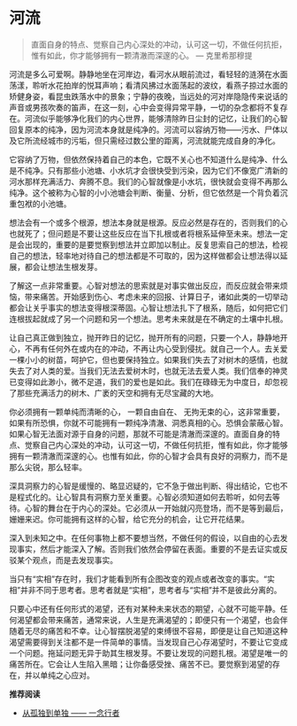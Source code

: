 # 河流


> 直面自身的特点、觉察自己内心深处的冲动，认可这一切，不做任何抗拒，惟有如此，你才能够拥有一颗清澈而深邃的心。 — 克里希那穆提

河流是多么可爱啊。静静地坐在河岸边，看河水从眼前流过，看轻轻的涟漪在水面荡漾，聆听水花拍岸的悦耳声响；看清风拂过水面荡起的波纹，看燕子掠过水面的矫健身姿，看昆虫跌落水中的景象；宁静的夜晚，当远处的河对岸隐隐传来说话的声音或男孩吹奏的笛声，在这一刻，心中会变得异常平静，一切的杂念都将不复存在。河流似乎能够净化我们的内心世界，能够清除昨日尘封的记忆，让我们的心智回复原本的纯净，因为河流本身就是纯净的。河流可以容纳万物——污水、尸体以及它所流经城市的污垢，但只需经过数公里的距离，河流就能完成自身的净化。

它容纳了万物，但依然保持着自己的本色，它既不关心也不知道什么是纯净、什么是不纯净。只有那些小池塘、小水坑才会很快受到污染，因为它们不像宽广清新的河水那样充满活力、奔腾不息。我们的心智就像是小水坑，很快就会变得不再那么纯净。这个被称为心智的小小池塘会判断、衡量、分析，但它依然是一个背负着沉重包袱的小池塘。

想法会有一个或多个根源，想法本身就是根源。反应必然是存在的，否则我们的心也就死了；但问题是不要让这些反应在当下扎根或者将根系延伸至未来。想法一定是会出现的，重要的是要觉察到想法并立即加以制止。反复思索自己的想法，检视自己的想法，轻率地对待自己的想法都是不可取的，因为这样做都会让想法得以延展，都会让想法生根发芽。

了解这一点非常重要。心智对想法的思索就是对事实做出反应，而反应就会带来烦恼，带来痛苦。开始感到伤心、考虑未来的回报、计算日子，诸如此类的一切举动都会让关乎事实的想法变得根深蒂固。心智让想法扎下了根系，随后，如何把它们连根拔起就成了另一个问题和另一个想法。思考未来就是在不确定的土壤中扎根。

让自己真正做到独立，抛开昨日的记忆，抛开所有的问题，只要一个人，静静地开心，不再有任何外在或内在的冲动，不再让内心受到侵扰。就自己一个人。去关爱一棵小小的树苗，呵护它，但也要保持独立。如果我们失去了对树木的感情，也就失去了对人类的爱。当我们无法去爱树木时，也就无法去爱人类。我们信奉的神灵已变得如此渺小，微不足道，我们的爱也是如此。我们在碌碌无为中度日，却忽视了那些充满活力的树木、广袤的天空和拥有无尽宝藏的大地。

你必须拥有一颗单纯而清晰的心， 一颗自由自在、 无拘无束的心，这非常重要，如果有所恐惧，你就不可能拥有一颗纯净清澈、洞悉真相的心。恐惧会蒙蔽心智。如果心智无法面对源于自身的问题，那就不可能是清澈而深邃的。直面自身的特点、觉察自己内心深处的冲动，认可这一切，不做任何抗拒，惟有如此，你才能够拥有一颗清澈而深邃的心。也惟有如此，你的心智才会具有良好的洞察力，而不是那么尖锐，那么轻率。

深具洞察力的心智是缓慢的、略显迟疑的，它不急于做出判断、得出结论，它也不是程式化的。让心智具有洞察力至关重要。心智必须知道如何去聆听，如何去等待。心智的舞台在于内心的深处。它必须从一开始就闪亮登场，而不是等到最后，姗姗来迟。你可能拥有这样的心智，给它充分的机会，让它开花结果。

深入到未知之中。在任何事物上都不要想当然，不做任何的假设，以自由的心去发现事实，然后才能深入了解。否则我们依然会停留在表面。重要的不是去证实或反驳某个观点，而是去发现事实。

当只有“实相”存在时，我们才能看到所有企图改变的观点或者改变的事实。“实相”并非不同于思考者。思考者就是“实相”，思考者与“实相”并不是彼此分离的。

只要心中还有任何形式的渴望，还有对某种未来状态的期望，心就不可能平静。任何渴望都会带来痛苦，通常来说，人生是充满渴望的；即便只有一个渴望，也会伴随着无尽的痛苦和不幸。让心智摆脱渴望的束缚很不容易，即便是让自己知道这种渴望需要得到关注都不是一件简单的事情。当发现自己心存渴望时，不要让它变成一个问题。拖延问题无异于助其生根发芽。不要让发现的问题扎根。渴望是唯一的痛苦所在。它会让人生陷入黑暗；让你备感受挫、痛苦不已。要觉察到渴望的存在，并以单纯之心应对。

**推荐阅读**

- [从孤独到单独 —— 一念行者](https://m.weibo.cn/status/5065128560822069?wx=1)
